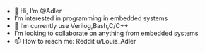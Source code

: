 - 👋 Hi, I’m @Adler
- I’m interested in programming in embedded systems
- 🌱 I’m currently use Verilog,Bash,C/C++
- I’m looking to collaborate on  anything from embedded systems
- 📫 How to reach me: Reddit u/Louis_Adler


<!---
Adlerlouis/Adlerlouis is a ✨ special ✨ repository because its `README.md` (this file) appears on your GitHub profile.
You can click the Preview link to take a look at your changes.
--->
